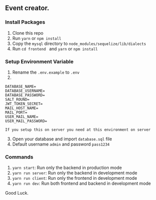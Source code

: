 ## Event creator.

### Install Packages

1. Clone this repo
2. Run `yarn` or `npm install`
3. Copy the `mysql` directory to `node_modules/sequelize/lib/dialects`
4. Run `cd frontend ` and `yarn` or `npm install`

### Setup Environment Variable

1. Rename the `.env.example` to `.env`
2.

```
DATABASE_NAME=
DATABASE_USERNAME=
DATABASE_PASSWORD=
SALT_ROUND=
JWT_TOKEN_SECRET=
MAIL_HOST_NAME=
MAIL_PORT=
USER_MAIL_NAME=
USER_MAIL_PASSWORD=
```

`If you setup this on server you need at this environment on server`

3. Open your database and import `database.sql` file
4. Default username `admin` and password `pass1234`

### Commands

1. `yarn start`: Run only the backend in production mode
2. `yarn run server`: Run only the backend in development mode
3. `yarn run client`: Run only the frontend in development mode
4. `yarn run dev`: Run both frontend and backend in development mode

Good Luck.
